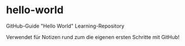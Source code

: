 # hello-world
GitHub-Guide "Hello World" Learning-Repository 

Verwendet für Notizen rund zum die eigenen ersten Schritte mit GitHub!
